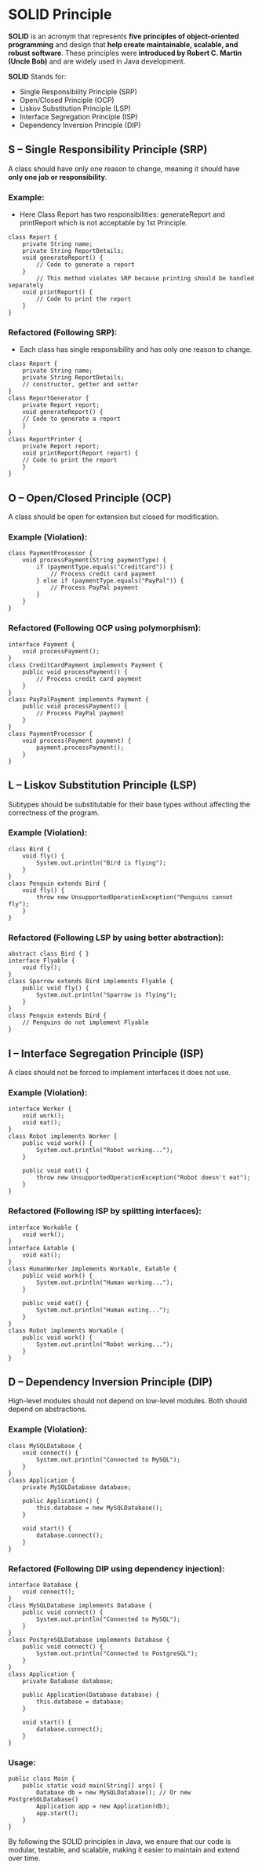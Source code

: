 # SOLID Principle

**SOLID** is an acronym that represents **five principles of object-oriented programming** and design that **help create maintainable, scalable, and robust software**. These principles were **introduced by Robert C. Martin (Uncle Bob)** and are widely used in Java development.

**SOLID** Stands for: 

- Single Responsibility Principle (SRP)
- Open/Closed Principle (OCP)
- Liskov Substitution Principle (LSP)
- Interface Segregation Principle (ISP)
- Dependency Inversion Principle (DIP)

## S – Single Responsibility Principle (SRP)
A class should have only one reason to change, meaning it should have **only one job or responsibility**. 
### Example:
- Here Class Report has two responsibilities: generateReport and printReport which is not acceptable by 1st Principle.
```
class Report {
    private String name;
    private String ReportDetails; 
    void generateReport() {
        // Code to generate a report
    }
        // This method violates SRP because printing should be handled separately
    void printReport() {
        // Code to print the report
    }
}
```
### Refactored (Following SRP):
- Each class has single responsibility and has only one reason to change.
```
class Report {
    private String name;
    private String ReportDetails;
    // constructor, getter and setter
}
class ReportGenerator {
    private Report report;
    void generateReport() {
    // Code to generate a report
    }
}
class ReportPrinter {
    private Report report;
    void printReport(Report report) {
    // Code to print the report
    }
}
```
## O – Open/Closed Principle (OCP)
A class should be open for extension but closed for modification.
### Example (Violation):
```
class PaymentProcessor {
    void processPayment(String paymentType) {
        if (paymentType.equals("CreditCard")) {
            // Process credit card payment
        } else if (paymentType.equals("PayPal")) {
            // Process PayPal payment
        }
    }
}
```
### Refactored (Following OCP using polymorphism):
```
interface Payment {
    void processPayment();
}
class CreditCardPayment implements Payment {
    public void processPayment() {
        // Process credit card payment
    }
}
class PayPalPayment implements Payment {
    public void processPayment() {
        // Process PayPal payment
    }
}
class PaymentProcessor {
    void process(Payment payment) {
        payment.processPayment();
    }
}
```

## L – Liskov Substitution Principle (LSP)
Subtypes should be substitutable for their base types without affecting the correctness of the program.

### Example (Violation):
```
class Bird {
    void fly() {
        System.out.println("Bird is flying");
    }
}
class Penguin extends Bird {
    void fly() {
        throw new UnsupportedOperationException("Penguins cannot fly");
    }
}
```
### Refactored (Following LSP by using better abstraction):
```
abstract class Bird { }
interface Flyable {
    void fly();
}
class Sparrow extends Bird implements Flyable {
    public void fly() {
        System.out.println("Sparrow is flying");
    }
}
class Penguin extends Bird {
    // Penguins do not implement Flyable
}
```
## I – Interface Segregation Principle (ISP)
A class should not be forced to implement interfaces it does not use.
### Example (Violation):
```
interface Worker {
    void work();
    void eat();
}
class Robot implements Worker {
    public void work() {
        System.out.println("Robot working...");
    }

    public void eat() {
        throw new UnsupportedOperationException("Robot doesn't eat");
    }
}
```
### Refactored (Following ISP by splitting interfaces):
```
interface Workable {
    void work();
}
interface Eatable {
    void eat();
}
class HumanWorker implements Workable, Eatable {
    public void work() {
        System.out.println("Human working...");
    }

    public void eat() {
        System.out.println("Human eating...");
    }
}
class Robot implements Workable {
    public void work() {
        System.out.println("Robot working...");
    }
}
```
## D – Dependency Inversion Principle (DIP)
High-level modules should not depend on low-level modules. Both should depend on abstractions.
### Example (Violation):
```
class MySQLDatabase {
    void connect() {
        System.out.println("Connected to MySQL");
    }
}
class Application {
    private MySQLDatabase database;

    public Application() {
        this.database = new MySQLDatabase();
    }

    void start() {
        database.connect();
    }
}
```
### Refactored (Following DIP using dependency injection):
```
interface Database {
    void connect();
}
class MySQLDatabase implements Database {
    public void connect() {
        System.out.println("Connected to MySQL");
    }
}
class PostgreSQLDatabase implements Database {
    public void connect() {
        System.out.println("Connected to PostgreSQL");
    }
}
class Application {
    private Database database;

    public Application(Database database) {
        this.database = database;
    }

    void start() {
        database.connect();
    }
}
```
### Usage:
```
public class Main {
    public static void main(String[] args) {
        Database db = new MySQLDatabase(); // Or new PostgreSQLDatabase()
        Application app = new Application(db);
        app.start();
    }
}
```
By following the SOLID principles in Java, we ensure that our code is modular, testable, and scalable, making it easier to maintain and extend over time.

